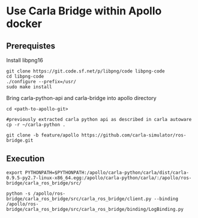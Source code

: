 # Use Carla Bridge within Apollo docker

## Prerequistes

Install libpng16

    git clone https://git.code.sf.net/p/libpng/code libpng-code
    cd libpng-code
    ./configure --prefix=/usr/
    sudo make install

Bring carla-python-api and carla-bridge into apollo directory

    cd <path-to-apollo-git>

    #previously extracted carla python api as described in carla autoware
    cp -r ~/carla-python .
  
    git clone -b feature/apollo https://github.com/carla-simulator/ros-bridge.git
    

## Execution

    export PYTHONPATH=$PYTHONPATH:/apollo/carla-python/carla/dist/carla-0.9.5-py2.7-linux-x86_64.egg:/apollo/carla-python/carla/:/apollo/ros-bridge/carla_ros_bridge/src/

    python -s /apollo/ros-bridge/carla_ros_bridge/src/carla_ros_bridge/client.py --binding /apollo/ros-bridge/carla_ros_bridge/src/carla_ros_bridge/binding/LogBinding.py 
